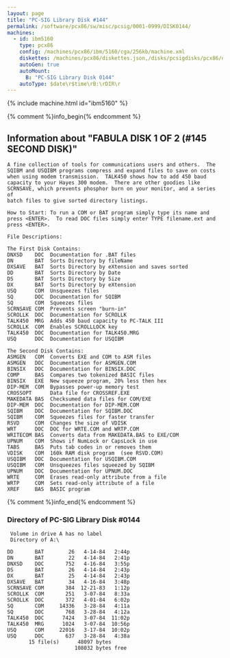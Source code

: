 ```yaml
---
layout: page
title: "PC-SIG Library Disk #144"
permalink: /software/pcx86/sw/misc/pcsig/0001-0999/DISK0144/
machines:
  - id: ibm5160
    type: pcx86
    config: /machines/pcx86/ibm/5160/cga/256kb/machine.xml
    diskettes: /machines/pcx86/diskettes.json,/disks/pcsigdisks/pcx86/diskettes.json
    autoGen: true
    autoMount:
      B: "PC-SIG Library Disk 0144"
    autoType: $date\r$time\rB:\rDIR\r
---
```


{% include machine.html id="ibm5160" %}

{% comment %}info_begin{% endcomment %}

## Information about "FABULA DISK 1 OF 2  (#145 SECOND DISK)"

    A fine collection of tools for communications users and others.  The
    SQIBM and USQIBM programs compress and expand files to save on costs
    when using modem transmission.  TALK450 shows how to add 450 baud
    capacity to your Hayes 300 modem.  There are other goodies like
    SCRNSAVE, which prevents phosphor burn on your monitor, and a series of
    batch files to give sorted directory listings.
    
    How to Start: To run a COM or BAT program simply type its name and
    press <ENTER>.  To read DOC files simply enter TYPE filename.ext and
    press <ENTER>.
    
    File Descriptions:
    
    The First Disk Contains:
    DNXSD    DOC  Documentation for .BAT files
    DN       BAT  Sorts Directory by fileName
    DXSAVE   BAT  Sorts Directory by eXtension and saves sorted
    DD       BAT  Sorts Directory by Date
    DS       BAT  Sorts Directory by Size
    DX       BAT  Sorts Directory by eXtension
    USQ      COM  Unsqueezes files
    SQ       DOC  Documentation for SQIBM
    SQ       COM  Squeezes files
    SCRNSAVE COM  Prevents screen "burn-in"
    SCROLLK  DOC  Documentation for SCROLLK
    TALK450  MRG  Adds 450 baud capacity to PC-TALK III
    SCROLLK  COM  Enables SCROLLLOCK key
    TALK450  DOC  Documentation for TALK450.MRG
    USQ      DOC  Documentation for USQIBM
    
    The Second Disk Contains:
    ASMGEN   COM  Converts EXE and COM to ASM files
    ASMGEN   DOC  Documentation for ASMGEN.COM
    BINSIX   DOC  Documentation for BINSIX.DOC
    COMP     BAS  Compares two tokenized BASIC files
    BINSIX   EXE  New squeeze program, 20% less then hex
    DIP-MEM  COM  Bypasses power-up memory test
    CROSSOPT      Data file for CROSSREF.EXE
    MAKEDATA BAS  Checksumed data files for COM/EXE
    DIP-MEM  DOC  Documentation for DIP-MEM.COM
    SQIBM    DOC  Documentation for SQIBM.DOC
    SQIBM    COM  Squeezes files for faster transfer
    RSVD     COM  Changes the size of VDISK
    WRT      DOC  DOC for WRTE.COM and WRTP.COM
    WRITECOM BAS  Converts data from MAKEDATA.BAS to EXE/COM
    UPNUM    COM  Shows if NumLock or CapsLock in use
    TABS     BAS  Puts tab codes in or removes them
    VDISK    COM  160k RAM disk program  (see RSVD.COM)
    USQIBM   DOC  Documentation for USQIBM.COM
    USQIBM   COM  Unsqueezes files squeezed by SQIBM
    UPNUM    DOC  Documentation for UPNUM.DOC
    WRTE     COM  Erases read-only attribute from a file
    WRTP     COM  Sets read-only attribute of a file
    XREF     BAS  BASIC program
{% comment %}info_end{% endcomment %}


### Directory of PC-SIG Library Disk #0144

     Volume in drive A has no label
     Directory of A:\

    DD       BAT        26   4-14-84   2:44p
    DN       BAT        22   4-14-84   2:41p
    DNXSD    DOC       752   4-16-84   3:55p
    DS       BAT        26   4-14-84   2:43p
    DX       BAT        25   4-14-84   2:43p
    DXSAVE   BAT        34   4-16-84   3:48p
    SCRNSAVE COM       384  12-21-83   1:12p
    SCROLLK  COM       251   3-07-84   8:33a
    SCROLLK  DOC       372   4-01-84   6:02p
    SQ       COM     14336   3-28-84   4:11a
    SQ       DOC       768   3-28-84   4:12a
    TALK450  DOC      7424   3-07-84  11:02p
    TALK450  MRG      1024   3-07-84  10:56p
    USQ      COM     22016   3-17-84  10:02p
    USQ      DOC       637   3-28-84   4:38a
           15 file(s)      48097 bytes
                          108032 bytes free
